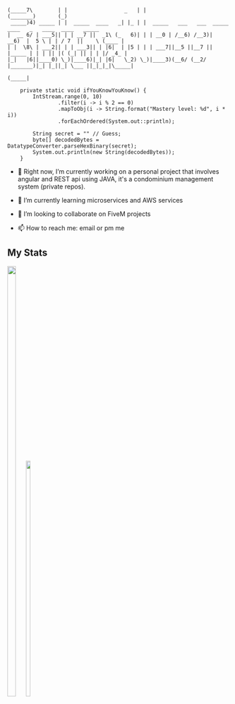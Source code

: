 ``` ______          _                        _                      _______         _                      
(_____7\        | |                  _   | |                    (_______)       (_)                     
 _____)4) _____ | |  _____  ____   _| |_ | |  _____   ___   ___  _____    ____   _   ____  ____   _____ 
|  __ 6/ | ___5|| | | __7 ||  _1\ (_   6)| | | __0 | /__6) /__3)|  __6)  |  5 \ | | / 7  ||    \ (____ |
| |  \8\ | ___2|| | | ___3|| | |6|  | |5 | | | ___7||__5 ||__7 || |_____ | | | || |( (_| || | | |/ _4_ |
|_|   |6||____0) \_)|____6)|_| |6|   \_2) \_)|____3)(__6/ (__2/ |_______)|_| |_||_| \___ ||_|_|_|\_____|
                                                                                   (_____|              

    private static void ifYouKnowYouKnow() {
        IntStream.range(0, 10)
                .filter(i -> i % 2 == 0)
                .mapToObj(i -> String.format("Mastery level: %d", i * i))
                .forEachOrdered(System.out::println);

        String secret = "" // Guess;
        byte[] decodedBytes = DatatypeConverter.parseHexBinary(secret);
        System.out.println(new String(decodedBytes));
    }
```
<!--
**testeves260/testeves260** is a ✨ _special_ ✨ repository because its `README.md` (this file) appears on your GitHub profile.

Here are some ideas to get you started:

-->

- 🔭 Right now, I’m currently working on a personal project that involves angular and REST api using JAVA, it's a condominium management system (private repos).
- 🌱 I’m currently learning microservices and AWS services
- 👯 I’m looking to collaborate on FiveM projects

- 📫 How to reach me: email or pm me

## My Stats
<p align="center">
   <div style="width: 15%; display: inline-block;">
      <img width="50%" src="https://github-readme-stats.vercel.app/api?username=testeves260&layout=compact&theme=cobalt&hide_border=true&count_private=true&show_icons=true" />
      <img width="37%" src="https://github-readme-stats.vercel.app/api/top-langs/?username=testeves260&layout=compact" />
   </div>
</p>
